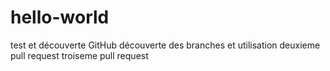 # hello-world
test et découverte GitHub
découverte des branches et utilisation
deuxieme pull request
troiseme pull request
